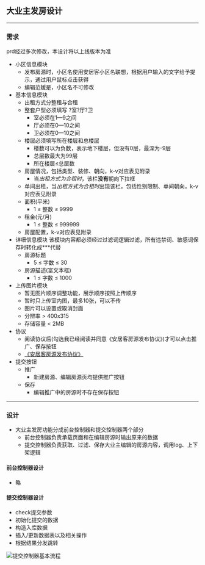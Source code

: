 ## 大业主发房设计
---
### 需求

prd经过多次修改，本设计将以上线版本为准

* 小区信息模块
    * 发布房源时，小区名使用安居客小区名联想，根据用户输入的文字给予提示，通过用户鼠标点击获得
    * 编辑范媛是，小区名不可修改
* 基本信息模块
    * 出租方式分整租与合租
    * 整套户型必须填写 ?室?厅?卫
        * 室必须在1—9之间
        * 厅必须在0—10之间
        * 卫必须在0—10之间
    * 楼层必须填写所在楼层和总楼层
        * 楼数可以为负数，表示地下楼层，但没有0层，最深为-9层
        * 总层数最大为99层
        * 所在楼层≤总层数
    * 房屋情况，包括类型、装修、朝向，k-v对应表见附录
        * 当<i>出租方式为合租时</i>，该栏<b>没有</b>朝向下拉框
    * 单间出租，当<i>出租方式为合租时</i>出现该栏，包括性别限制、单间朝向，k-v对应表见附录
    * 面积(平米)
        * 1 ≤ 整数 ≤ 9999
    * 租金(元/月)
        * 1 ≤ 整数 ≤ 999999
    * 房屋配置，k-v对应表见附录
* 详细信息模块
    该模块内容都必须经过过滤词逻辑过滤，所有违禁词、敏感词保存时转化成***代替
    * 房源标题
        * 5 ≤ 字数 ≤ 30
    * 房源描述(富文本框)
        * 1 ≤ 字数 ≤ 1000
* 上传图片模块
    * 暂无图片顺序调整功能，展示顺序按照上传顺序
    * 暂时只上传室内图，最多10张，可以不传
    * 图片可以设置或取消封面
    * 分辨率 > 400x315
    * 存储容量 < 2MB
* 协议
    * 阅读协议后(勾选我已经阅读并同意《安居客房源发布协议》)才可以点击推广、保存按钮
    * [《安居客房源发布协议》](http://shanghai.anjuke.com/help/question/554)
* 提交按钮
    * 推广
        * 新建房源、编辑房源页均提供推广按钮
    * 保存
        * 编辑推广中的房源时不存在保存按钮

---
### 设计

* 大业主发房功能分成前台控制器和提交控制器两个部分
    * 前台控制器负责承载页面和在编辑房源时输出原来的数据
    * 提交控制器负责获取、过滤、保存大业主编辑的房源内容，调用log、上下架逻辑

#### 前台控制器设计

* 略

#### 提交控制器设计

* check提交参数
* 初始化提交的数据
* 构造入库数据
* 插入/更新数据表以及相关操作
* 根据结果分发跳转

![提交控制器基本流程](http://gitlab.corp.anjuke.com/_site/docs/raw/master/DesignDoc/Sublessor/PropertySave_2014_9_26/saveprocess.png)